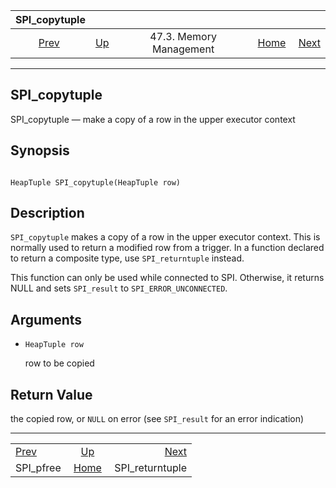 <!--?xml version="1.0" encoding="UTF-8" standalone="no"?-->

|              SPI\_copytuple             |                                                 |                         |                                                       |                                                     |
| :-------------------------------------: | :---------------------------------------------- | :---------------------: | ----------------------------------------------------: | --------------------------------------------------: |
| [Prev](spi-spi-pfree.html "SPI_pfree")  | [Up](spi-memory.html "47.3. Memory Management") | 47.3. Memory Management | [Home](index.html "PostgreSQL 17devel Documentation") |  [Next](spi-spi-returntuple.html "SPI_returntuple") |

***

## SPI\_copytuple

SPI\_copytuple — make a copy of a row in the upper executor context

## Synopsis

```

HeapTuple SPI_copytuple(HeapTuple row)
```

## Description

`SPI_copytuple` makes a copy of a row in the upper executor context. This is normally used to return a modified row from a trigger. In a function declared to return a composite type, use `SPI_returntuple` instead.

This function can only be used while connected to SPI. Otherwise, it returns NULL and sets `SPI_result` to `SPI_ERROR_UNCONNECTED`.

## Arguments

* `HeapTuple row`

    row to be copied

## Return Value

the copied row, or `NULL` on error (see `SPI_result` for an error indication)

***

|                                         |                                                       |                                                     |
| :-------------------------------------- | :---------------------------------------------------: | --------------------------------------------------: |
| [Prev](spi-spi-pfree.html "SPI_pfree")  |    [Up](spi-memory.html "47.3. Memory Management")    |  [Next](spi-spi-returntuple.html "SPI_returntuple") |
| SPI\_pfree                              | [Home](index.html "PostgreSQL 17devel Documentation") |                                    SPI\_returntuple |
